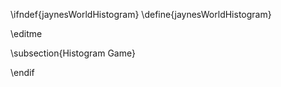 \ifndef{jaynesWorldHistogram}
\define{jaynesWorldHistogram}

\editme

\subsection{Histogram Game}

\endif
